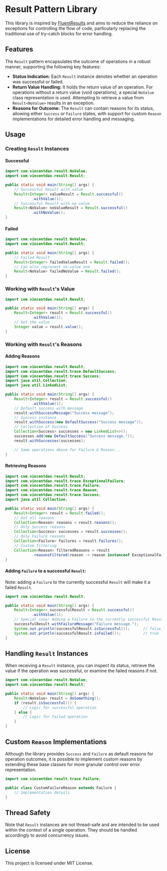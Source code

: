 # Result Pattern Library

This library is inspired by [FluentResults](https://github.com/altmann/FluentResults) and aims to reduce the reliance on
exceptions for controlling the flow of code, particularly replacing the traditional use of try-catch blocks for error
handling.

## Features

The `Result` pattern encapsulates the outcome of operations in a robust manner, supporting the following key features:

- **Status Indication:** Each `Result` instance denotes whether an operation was successful or failed.
- **Return Value Handling:** It holds the return value of an operation. For operations without a return value (void
  operations), a special `NoValue` class representation is used. Attempting to retrieve a value from `Result<NoValue>`
  results in an exception.
- **Reasons for Outcome:** The `Result` can contain reasons for its status, allowing either `Success` or `Failure`
  states, with support for custom `Reason` implementations for detailed error handling and messaging.

## Usage

### Creating `Result` Instances

#### Successful

```java
import com.vincentdao.result.NoValue;
import com.vincentdao.result.Result;

public static void main(String[] args) {
    // Successful Result with value
    Result<Integer> valueResult = Result.successful()
            .withValue(1);
    // Successful Result with no value
    Result<NoValue> noValueResult = Result.successful()
            .withNoValue();
}
```

#### Failed

```java
import com.vincentdao.result.NoValue;
import com.vincentdao.result.Result;

public static void main(String[] args) {
    // Failed Result
    Result<Integer> failedValueResult = Result.failed();
    // Can also represent no-value one
    Result<NoValue> failedNoValue = Result.failed();
}
```

### Working with `Result`'s Value

```java
import com.vincentdao.result.Result;

public static void main(String[] args) {
    Result<Integer> result = Result.successful()
            .withValue(1);
    // Get the value
    Integer value = result.value();
}
```

### Working with `Result`'s Reasons

#### Adding Reasons

```java
import com.vincentdao.result.Result;
import com.vincentdao.result.trace.DefaultSuccess;
import com.vincentdao.result.trace.Success;
import java.util.Collection;
import java.util.LinkedList;

public static void main(String[] args) {
    Result<Integer> result = Result.successful()
            .withValue(1);
    // Default success with message
    result.withSuccessMessage("Success message");
    // Success instance
    result.withSuccess(new DefaultSuccess("Success message"));
    // Collection of Success
    Collection<Success> successes = new LinkedList<>();
    successes.add(new DefaultSuccess("Success message."));
    result.withSuccesses(successes);

    // Same operations above for Failure & Reason...
}
```

#### Retrieving Reasons

```java
import com.vincentdao.result.Result;
import com.vincentdao.result.trace.ExceptionalFailure;
import com.vincentdao.result.trace.Failure;
import com.vincentdao.result.trace.Reason;
import com.vincentdao.result.trace.Success;
import java.util.Collection;

public static void main(String[] args) {
    Result<Integer> result = Result.failed();
    // Get all reasons
    Collection<Reason> reasons = result.reasons();
    // Only Success reasons
    Collection<Success> successes = result.successes();
    // Only Failure reasons
    Collection<Failure> failures = result.failures();
    // Custom filtering
    Collection<Reason> filteredReasons = result
            .reasonsFiltered(reason -> reason instanceof ExceptionalFailure);
}
```

#### Adding `Failure` to a successful `Result`:

Note: adding a `Failure` to the currently successful `Result` will make it a failed `Result`.

```java
import com.vincentdao.result.Result;

public static void main(String[] args) {
    Result<Integer> successfulResult = Result.successful()
            .withValue(1);
    // Special case! Adding a Failure to the currently successful Result will make it a failed Result!
    successfulResult.withFailureMessage("Failure message.");
    System.out.println(successfulResult.isSuccessful());      // false
    System.out.println(successfulResult.isFailed());          // true
}
```

## Handling `Result` Instances

When receiving a `Result` instance, you can inspect its status, retrieve the value if the operation was successful, or
examine the failed reasons if not.

```java
import com.vincentdao.result.NoValue;
import com.vincentdao.result.Result;

public static void main(String[] args) {
    Result<NoValue> result = doSomething();
    if (result.isSuccessful()) {
        // Logic for successful operation
    } else {
        // Logic for failed operation
    }
}
```

## Custom `Reason` Implementations

Although the library provides `Success` and `Failure` as default reasons for operation outcomes, it is possible to
implement custom reasons by extending these base classes for more granular control over error representation.

```java
import com.vincentdao.result.trace.Failure;

public class CustomFailureReason extends Failure {
    // Implementation details
}
```

## Thread Safety

Note that `Result` instances are not thread-safe and are intended to be used within the context of a single operation.
They should be handled accordingly to avoid concurrency issues.

## License

This project is licensed under MIT License.